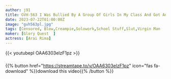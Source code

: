 ```yaml
---
author: j91
title: GVH-563 I Was Bullied By A Group Of Girls In My Class And Got An Erection, And Rima Arai’s Weak Dick Was Encouraged By A Blowjob With The Kansai Dialect Encouragement From A Transfer Student Rima Arai
date: 2023-07-22T01:00:00Z
image: "gvh563pl.jpg"
tags: [Censored, Blow,Creampie,Solowork,School Stuff,Slut,Virgin Man	]
maker: [Glory Quest  ]
actress: [Arai Rima]
---
```



{{< youtubepl OAA6303elzF1pz >}}
###

{{% button href="https://streamtape.to/v/OAA6303elzF1pz" icon="fas fa-download" %}}download this video{{% /button %}}
